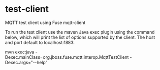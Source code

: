 test-client
====================

MQTT test client using Fuse mqtt-client

To run the test client use the maven Java exec plugin using the command below, which will print the list of options supported by the client. The host and port default to localhost:1883. 

mvn exec:java -Dexec.mainClass=org.jboss.fuse.mqtt.interop.MqttTestClient -Dexec.args="--help"
